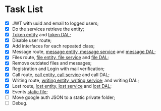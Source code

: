 # Task List

- [x] JWT with uuid and email to logged users;  
- [x] Do the services retrieve the entity;
- [x] [Token entity](## "token, uuid, email, name, time") and [token DAL](## "Don't expire. Only token column");   
- [x] Disable user route;
- [x] Add interfaces for each repeated class;
- [x] Message route, [message entity, message service](## "from, to, content, send, received, read") and [message DAL](## "will stay a month in the database");  
- [x] Files route, [file entity, file service](## "from, to, content, send, received, read, open") and [file DAL](## "will stay 7 days in the database");  
- [x] Remove outdated files and messages;
- [x] Registration and Login with mail verification;
- [x] Call route, [call entity, call service](## "from, to, image, audio") and call DAL;
- [x] Writing route, [writing entity, writing service](## "from, to"); and writing DAL;
- [x] Lost route, [lost entity, lost service](## "from, to, type, send") and [lost DAL](## "will stay a month in the database");
- [x] Events [static file](## "writing, message, file, call, lost");
- [ ] Move google auth JSON to a static private folder;
- [ ] Debug.